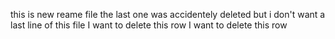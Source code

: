 this is new reame file
the last one was accidentely deleted
but i don't want a last line of this file
I want to delete this row
I want to delete this row
